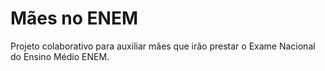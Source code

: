 # Mães no ENEM
Projeto colaborativo para auxiliar mães que irão prestar o Exame Nacional do Ensino Médio ENEM.
